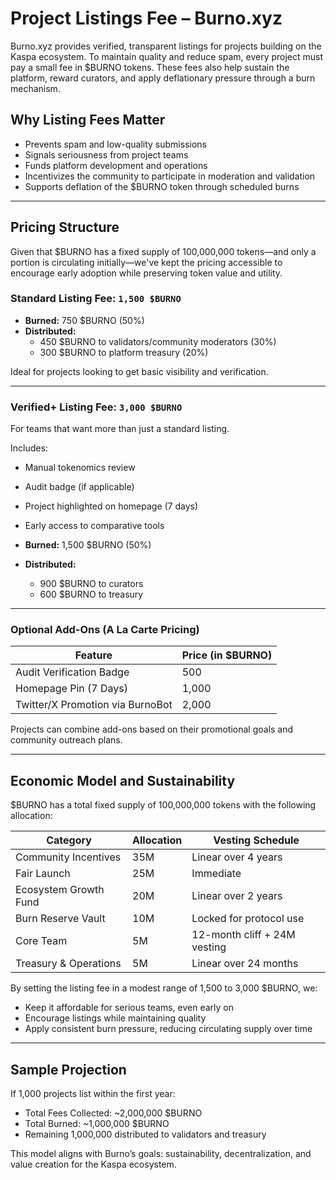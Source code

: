 # Project Listings Fee – Burno.xyz

Burno.xyz provides verified, transparent listings for projects building on the Kaspa ecosystem. To maintain quality and reduce spam, every project must pay a small fee in $BURNO tokens. These fees also help sustain the platform, reward curators, and apply deflationary pressure through a burn mechanism.

## Why Listing Fees Matter

- Prevents spam and low-quality submissions  
- Signals seriousness from project teams  
- Funds platform development and operations  
- Incentivizes the community to participate in moderation and validation  
- Supports deflation of the $BURNO token through scheduled burns

---

## Pricing Structure

Given that $BURNO has a fixed supply of 100,000,000 tokens—and only a portion is circulating initially—we've kept the pricing accessible to encourage early adoption while preserving token value and utility.

### Standard Listing Fee: `1,500 $BURNO`

- **Burned:** 750 $BURNO (50%)
- **Distributed:** 
  - 450 $BURNO to validators/community moderators (30%)
  - 300 $BURNO to platform treasury (20%)

Ideal for projects looking to get basic visibility and verification.

---

### Verified+ Listing Fee: `3,000 $BURNO`

For teams that want more than just a standard listing.

Includes:
- Manual tokenomics review
- Audit badge (if applicable)
- Project highlighted on homepage (7 days)
- Early access to comparative tools

- **Burned:** 1,500 $BURNO (50%)
- **Distributed:** 
  - 900 $BURNO to curators
  - 600 $BURNO to treasury

---

### Optional Add-Ons (A La Carte Pricing)

| Feature                          | Price (in $BURNO) |
|----------------------------------|-------------------|
| Audit Verification Badge         | 500               |
| Homepage Pin (7 Days)            | 1,000             |
| Twitter/X Promotion via BurnoBot | 2,000             |

Projects can combine add-ons based on their promotional goals and community outreach plans.

---

## Economic Model and Sustainability

$BURNO has a total fixed supply of 100,000,000 tokens with the following allocation:

| Category                | Allocation | Vesting Schedule             |
|------------------------|------------|------------------------------|
| Community Incentives   | 35M        | Linear over 4 years          |
| Fair Launch            | 25M        | Immediate                    |
| Ecosystem Growth Fund  | 20M        | Linear over 2 years          |
| Burn Reserve Vault     | 10M        | Locked for protocol use      |
| Core Team              | 5M         | 12-month cliff + 24M vesting |
| Treasury & Operations  | 5M         | Linear over 24 months        |

By setting the listing fee in a modest range of 1,500 to 3,000 $BURNO, we:
- Keep it affordable for serious teams, even early on
- Encourage listings while maintaining quality
- Apply consistent burn pressure, reducing circulating supply over time

---

## Sample Projection

If 1,000 projects list within the first year:

- Total Fees Collected: ~2,000,000 $BURNO
- Total Burned: ~1,000,000 $BURNO
- Remaining 1,000,000 distributed to validators and treasury

This model aligns with Burno’s goals: sustainability, decentralization, and value creation for the Kaspa ecosystem.
